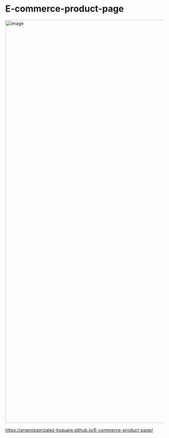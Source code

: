 # E-commerce-product-page

<img width="1279" alt="image" src="https://user-images.githubusercontent.com/113387032/193346631-1366c197-813b-4121-afe6-2bb4631810ba.png">



 https://argenisgonzalez-ksquare.github.io/E-commerce-product-page/

